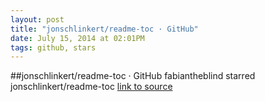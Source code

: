 ```yaml
---
layout: post
title: "jonschlinkert/readme-toc · GitHub"
date: July 15, 2014 at 02:01PM
tags: github, stars
---
```

##jonschlinkert/readme-toc · GitHub
fabiantheblind starred jonschlinkert/readme-toc
[link to source](http://ift.tt/1n69WWs) 
